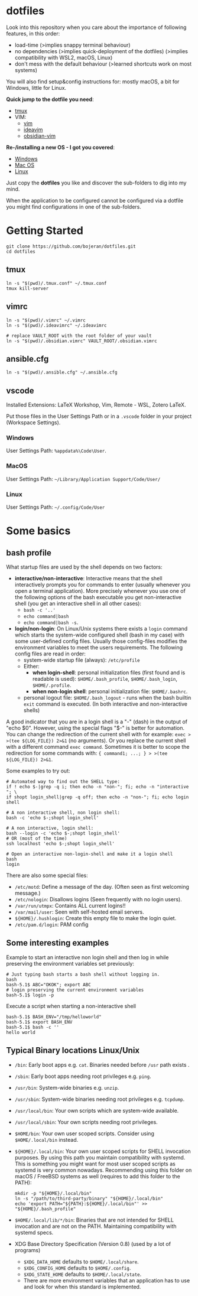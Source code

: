 # dotfiles

Look into this repository when you care about the importance of following features, in this order:
 - load-time (>implies snappy terminal behaviour)
 - no dependencies (>implies quick-deployment of the dotfiles) (>implies compatibility with WSL2, macOS, Linux)
 - don't mess with the default behaviour (>learned shortcuts work on most systems)

You will also find setup&config instructions for: mostly macOS, a bit for Windows, little for Linux.

**Quick jump to the dotfile you need**:
- [tmux](#tmux)
- VIM:
  - [vim](#vimrc)
  - [ideavim](#vimrc)
  - [obsidian-vim](#vimrc)

**Re-/installing a new OS - I got you covered**:
- [Windows](.setup-os/windows/README.md)
- [Mac OS](.setup-os/mac-os/README.md)
- [Linux](.setup-os/linux-ubuntu/README.md)

Just copy the **dotfiles** you like and discover the sub-folders to dig into my mind.

When the application to be configured cannot be configured via a dotfile you might find configurations in one of the sub-folders.


# Getting Started
```
git clone https://github.com/bojeran/dotfiles.git
cd dotfiles
```

## tmux
```
ln -s "$(pwd)/.tmux.conf" ~/.tmux.conf
tmux kill-server
```

## vimrc
```
ln -s "$(pwd)/.vimrc" ~/.vimrc
ln -s "$(pwd)/.ideavimrc" ~/.ideavimrc

# replace VAULT_ROOT with the root folder of your vault
ln -s "$(pwd)/.obsidian.vimrc" VAULT_ROOT/.obsidian.vimrc
```

## ansible.cfg
```
ln -s "$(pwd)/.ansible.cfg" ~/.ansible.cfg
```

## vscode
Installed Extensions: LaTeX Workshop, Vim, Remote - WSL, Zotero LaTeX.

Put those files in the User Settings Path or in a `.vscode` folder in your project (Workspace Settings).

### Windows
User Settings Path: `%appdata%\Code\User`.

### MacOS
User Settings Path: `~/Library/Application Support/Code/User/`

### Linux
User Settings Path: `~/.config/Code/User`


# Some basics
## bash profile

What startup files are used by the shell depends on two factors:
- **interactive/non-interactive**: Interactive means that the shell 
interactively prompts you for commands to enter (usually whenever you open a 
terminal application). More precisely whenever you use one of the following
options of the bash executable you get non-interactive shell (you
get an interactive shell in all other cases):
  - `bash -c '..'`
  - `echo command|bash`
  - `echo command|bash -s`.
- **login/non-login**: On Linux/Unix systems there exists a `login` command 
which starts the system-wide configured shell (bash in my case) with some 
user-defined config files. Usually those config-files modifies the environment
variables to meet the users requirements. The following config files are
read in order:
  - system-wide startup file (always): `/etc/profile`
  - Either:
    - **when login-shell**: personal initialization files (first found and is 
      readable is used):
      `$HOME/.bash_profile`, `$HOME/.bash_login`, `$HOME/.profile`.
    - **when non-login shell**: personal initialization file:
      `$HOME/.bashrc`.
  - personal logout file: `$HOME/.bash_logout` - runs when the bash builtin 
    `exit` command is executed. (In both interactive and non-interactive 
    shells)

A good indicator that you are in a login shell is a "-" (dash) in the output of "echo $0". However, using the special flags "$-" is better for automation. You can change the redirection of the current shell with for example: `exec > >(tee ${LOG_FILE}) 2>&1` (no arguments). Or you replace the current shell with a different command `exec command`. Sometimes it is better to scope the redirection for some commands with: `{ command1; ...; } > >(tee ${LOG_FILE}) 2>&1`.

Some examples to try out:
```
# Automated way to find out the SHELL type:
if ! echo $-|grep -q i; then echo -n "non-"; fi; echo -n "interactive "; \
if shopt login_shell|grep -q off; then echo -n "non-"; fi; echo login shell

# A non interactive shell, non login shell:
bash -c 'echo $-;shopt login_shell'

# A non interactive, login shell:
bash --login -c 'echo $-;shopt login_shell'
# OR (most of the time)
ssh localhost 'echo $-;shopt login_shell'

# Open an interactive non-login-shell and make it a login shell
bash
login
```

There are also some special files:
 - `/etc/motd`: Define a message of the day. (Often seen as first welcoming message.)
 - `/etc/nologin`: Disallows logins (Seen frequently with no login users).
 - `/var/run/utmpx`: Contains ALL current logins!!
 - `/var/mail/user`: Seen with self-hosted email servers.
 - `${HOME}/.hushlogin`: Create this empty file to make the login quiet.
 - `/etc/pam.d/login`: PAM config

## Some interesting examples

Example to start an interactive non login shell and then log in while
preserving the environment variables set previously:
```
# Just typing bash starts a bash shell without logging in.
bash
bash-5.1$ ABC="OKOK"; export ABC
# login preserving the current environment variables
bash-5.1$ login -p
```

Execute a script when starting a non-interactive shell
```
bash-5.1$ BASH_ENV="/tmp/helloworld"
bash-5.1$ export BASH_ENV
bash-5.1$ bash -c ''
hello world
```


## Typical Binary locations Linux/Unix

- `/bin`: Early boot apps e.g. `cat`. Binaries needed before `/usr` path exists
.
- `/sbin`: Early boot apps needing root privileges e.g. `ping`.
- `/usr/bin`: System-wide binaries e.g. `unzip`.
- `/usr/sbin`: System-wide binaries needing root privileges e.g. `tcpdump`.
- `/usr/local/bin`: Your own scripts which are system-wide available.
- `/usr/local/sbin`: Your own scripts needing root privileges.
- `$HOME/bin`: Your own user scoped scripts. Consider using `$HOME/.local/bin`
instead.
- `${HOME}/.local/bin`: Your own user scoped scripts for SHELL invocation purposes. By using this path you maintain compatibility with systemd. This is something you might want for most user scoped scripts as systemd is very common nowadays. Recommending using this folder on macOS / FreeBSD systems as well (requires to add this folder to the PATH):
 
      mkdir -p "${HOME}/.local/bin"
      ln -s "/path/to/third-party/binary" "${HOME}/.local/bin"
      echo 'export PATH="${PATH}:${HOME}/.local/bin"' >> "${HOME}/.bash_profile"
 
- `$HOME/.local/lib/*/bin`: Binaries that are not intended for SHELL invocation
and are not on the PATH. Maintaining compatibility with systemd specs.
- XDG Base Directory Specification (Version 0.8) (used by a lot of programs)
  - `$XDG_DATA_HOME` defaults to `$HOME/.local/share`.
  - `$XDG_CONFIG_HOME` defaults to `$HOME/.config`.
  - `$XDG_STATE_HOME` defaults to `$HOME/.local/state`.
  - There are more environment variables that an application has to use and look for when this standard is implemented.
